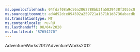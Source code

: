 ```yaml
---
ms.openlocfilehash: 04fdaf08a9c56a2862788bb3fa5829438f3055c8
ms.sourcegitcommit: ad4d92dce894592a259721a1571b1d8736abacdb
ms.translationtype: MT
ms.contentlocale: ru-RU
ms.lasthandoff: 08/04/2020
ms.locfileid: "87654270"
---
```

<span data-ttu-id="31a34-101">AdventureWorks2012</span><span class="sxs-lookup"><span data-stu-id="31a34-101">AdventureWorks2012</span></span>
